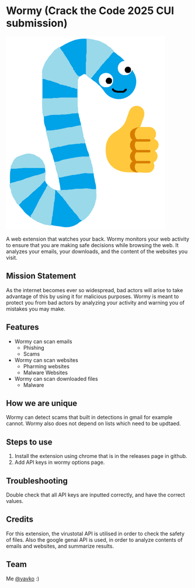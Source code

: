 # Wormy (Crack the Code 2025 CUI submission)

![wormy](./src/assets/worm-thumb.png)

A web extension that watches your back. Wormy monitors your web activity to ensure that you are making safe decisions while browsing the web. It analyzes your emails, your downloads, and the content of the websites you visit.

## Mission Statement

As the internet becomes ever so widespread, bad actors will arise to take advantage of this by using it for malicious purposes. Wormy is meant to protect you from bad actors by analyzing your activity and warning you of mistakes you may make.

## Features

- Wormy can scan emails
  - Phishing
  - Scams
- Wormy can scan websites
  - Pharming websites
  - Malware Websites
- Wormy can scan downloaded files
  - Malware

## How we are unique

Wormy can detect scams that built in detections in gmail for example cannot. Wormy also does not depend on lists which need to be updtaed.

## Steps to use

1. Install the extension using chrome that is in the releases page in github.
2. Add API keys in wormy options page.

## Troubleshooting

Double check that all API keys are inputted correctly, and have the correct values.

## Credits

For this extension, the virustotal API is utilised in order to check the safety of files. Also the google genai API is used, in order to analyze contents of emails and websites, and summarize results.

## Team

Me [@yavko](https://github.com/yavko) :)
